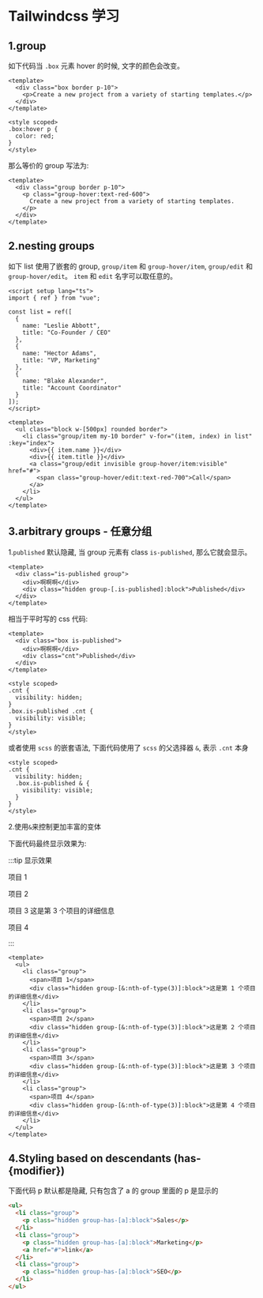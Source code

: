 # Tailwindcss 学习

## 1.group

如下代码当 `.box` 元素 hover 的时候, 文字的颜色会改变。

```vue
<template>
  <div class="box border p-10">
    <p>Create a new project from a variety of starting templates.</p>
  </div>
</template>

<style scoped>
.box:hover p {
  color: red;
}
</style>
```

那么等价的 group 写法为:

```vue
<template>
  <div class="group border p-10">
    <p class="group-hover:text-red-600">
      Create a new project from a variety of starting templates.
    </p>
  </div>
</template>
```

## 2.nesting groups

如下 list 使用了嵌套的 group, `group/item` 和 `group-hover/item`, `group/edit` 和 `group-hover/edit`。
`item` 和 `edit` 名字可以取任意的。

```vue
<script setup lang="ts">
import { ref } from "vue";

const list = ref([
  {
    name: "Leslie Abbott",
    title: "Co-Founder / CEO"
  },
  {
    name: "Hector Adams",
    title: "VP, Marketing"
  },
  {
    name: "Blake Alexander",
    title: "Account Coordinator"
  }
]);
</script>

<template>
  <ul class="block w-[500px] rounded border">
    <li class="group/item my-10 border" v-for="(item, index) in list" :key="index">
      <div>{{ item.name }}</div>
      <div>{{ item.title }}</div>
      <a class="group/edit invisible group-hover/item:visible" href="#">
        <span class="group-hover/edit:text-red-700">Call</span>
      </a>
    </li>
  </ul>
</template>
```

## 3.arbitrary groups - 任意分组

1.`published` 默认隐藏, 当 group 元素有 class `is-published`, 那么它就会显示。

```vue
<template>
  <div class="is-published group">
    <div>啊啊啊</div>
    <div class="hidden group-[.is-published]:block">Published</div>
  </div>
</template>
```

相当于平时写的 css 代码:

```vue
<template>
  <div class="box is-published">
    <div>啊啊啊</div>
    <div class="cnt">Published</div>
  </div>
</template>

<style scoped>
.cnt {
  visibility: hidden;
}
.box.is-published .cnt {
  visibility: visible;
}
</style>
```

或者使用 `scss` 的嵌套语法, 下面代码使用了 `scss` 的父选择器 `&`, 表示 `.cnt` 本身

```vue
<style scoped>
.cnt {
  visibility: hidden;
  .box.is-published & {
    visibility: visible;
  }
}
</style>
```

2.使用`&`来控制更加丰富的变体

下面代码最终显示效果为:

:::tip 显示效果

项目 1

项目 2

项目 3
这是第 3 个项目的详细信息

项目 4

:::

```vue
<template>
  <ul>
    <li class="group">
      <span>项目 1</span>
      <div class="hidden group-[&:nth-of-type(3)]:block">这是第 1 个项目的详细信息</div>
    </li>
    <li class="group">
      <span>项目 2</span>
      <div class="hidden group-[&:nth-of-type(3)]:block">这是第 2 个项目的详细信息</div>
    </li>
    <li class="group">
      <span>项目 3</span>
      <div class="hidden group-[&:nth-of-type(3)]:block">这是第 3 个项目的详细信息</div>
    </li>
    <li class="group">
      <span>项目 4</span>
      <div class="hidden group-[&:nth-of-type(3)]:block">这是第 4 个项目的详细信息</div>
    </li>
  </ul>
</template>
```

## 4.Styling based on descendants (has-{modifier})

下面代码 p 默认都是隐藏, 只有包含了 a 的 group 里面的 p 是显示的

```html
<ul>
  <li class="group">
    <p class="hidden group-has-[a]:block">Sales</p>
  </li>
  <li class="group">
    <p class="hidden group-has-[a]:block">Marketing</p>
    <a href="#">link</a>
  </li>
  <li class="group">
    <p class="hidden group-has-[a]:block">SEO</p>
  </li>
</ul>
```
